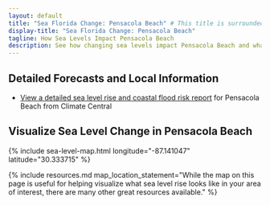 ```yaml
---
layout: default
title: "Sea Florida Change: Pensacola Beach" # This title is surrounded by quotation marks as it contains a colon.
display-title: "Sea Florida Change: Pensacola Beach"
tagline: How Sea Levels Impact Pensacola Beach
description: See how changing sea levels impact Pensacola Beach and what its future holds.
---
```


## Detailed Forecasts and Local Information

 - [View a detailed sea level rise and coastal flood risk report](/downloads/pensacola-beach/local-report-from-climate-central.pdf) for Pensacola Beach from Climate Central

## Visualize Sea Level Change in Pensacola Beach

{% include sea-level-map.html longitude="-87.141047" latitude="30.333715" %}

{% include resources.md map_location_statement="While the map on this page is useful for helping visualize what sea level rise looks like in your area of interest, there are many other great resources available." %}

